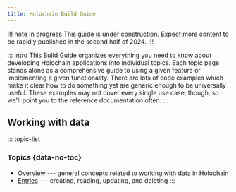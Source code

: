 ```yaml
---
title: Holochain Build Guide
---
```


!!! note In progress
This guide is under construction. Expect more content to be rapidly published in the second half of 2024.
!!!

::: intro
This Build Guide organizes everything you need to know about developing Holochain applications into individual topics. Each topic page stands alone as a comprehensive guide to using a given feature or implementing a given functionality. There are lots of code examples which make it clear how to do something yet are generic enough to be universally useful. These examples may not cover every single use case, though, so we'll point you to the reference documentation often.
:::

## Working with data

::: topic-list
### Topics {data-no-toc}

* [Overview](/build/working-with-data/) --- general concepts related to working with data in Holochain
* [Entries](/build/entries/) --- creating, reading, updating, and deleting
:::